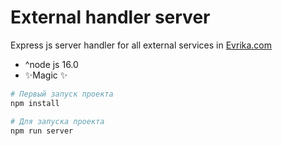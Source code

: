 # External handler server

Express js server handler for all external services in [Evrika.com](https://evrika.com/)

- ^node js 16.0
- ✨Magic ✨

```bash
# Первый запуск проекта
npm install
```

```bash
# Для запуска проекта
npm run server
```
